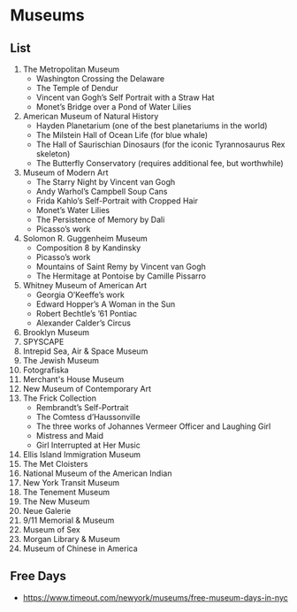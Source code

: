 # Museums

## List
1. The Metropolitan Museum
    - Washington Crossing the Delaware
    - The Temple of Dendur
    - Vincent van Gogh’s Self Portrait with a Straw Hat
    - Monet’s Bridge over a Pond of Water Lilies
1. American Museum of Natural History
    - Hayden Planetarium (one of the best planetariums in the world)
    - The Milstein Hall of Ocean Life (for blue whale)
    - The Hall of Saurischian Dinosaurs (for the iconic Tyrannosaurus Rex skeleton)
    - The Butterfly Conservatory (requires additional fee, but worthwhile)
1. Museum of Modern Art
    - The Starry Night by Vincent van Gogh
    - Andy Warhol’s Campbell Soup Cans
    - Frida Kahlo’s Self-Portrait with Cropped Hair
    - Monet’s Water Lilies
    - The Persistence of Memory by Dali
    - Picasso’s work
1. Solomon R. Guggenheim Museum
    - Composition 8 by Kandinsky
    - Picasso’s work
    - Mountains of Saint Remy by Vincent van Gogh
    - The Hermitage at Pontoise by Camille Pissarro
1. Whitney Museum of American Art
    - Georgia O’Keeffe’s work
    - Edward Hopper’s A Woman in the Sun
    - Robert Bechtle’s ’61 Pontiac
    - Alexander Calder’s Circus
1. Brooklyn Museum
1. SPYSCAPE
1. Intrepid Sea, Air & Space Museum
1. The Jewish Museum
1. Fotografiska
1. Merchant's House Museum
1. New Museum of Contemporary Art
1. The Frick Collection
    - Rembrandt’s Self-Portrait
    - The Comtess d’Haussonville
    - The three works of Johannes Vermeer Officer and Laughing Girl
    - Mistress and Maid
    - Girl Interrupted at Her Music
1. Ellis Island Immigration Museum
1. The Met Cloisters
1. National Museum of the American Indian
1. New York Transit Museum
1. The Tenement Museum
1. The New Museum
1. Neue Galerie
1. 9/11 Memorial & Museum
1. Museum of Sex
1. Morgan Library & Museum
1. Museum of Chinese in America

## Free Days
- https://www.timeout.com/newyork/museums/free-museum-days-in-nyc
